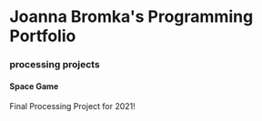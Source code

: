 # Joanna Bromka's Programming Portfolio

### processing projects

#### Space Game
Final Processing Project for 2021!
